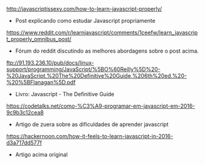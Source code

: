 http://javascriptissexy.com/how-to-learn-javascript-properly/
* Post explicando como estudar Javascript propriamente

https://www.reddit.com/r/learnjavascript/comments/1ceefw/learn_javascript_properly_omnibus_post/
* Fórum do reddit discutindo as melhores abordagens sobre o post acima.

ftp://91.193.236.10/pub/docs/linux-support/programming/JavaScript/%5BO%60Reilly%5D%20-%20JavaScript.%20The%20Definitive%20Guide,%206th%20ed.%20-%20%5BFlanagan%5D.pdf
* Livro: Javascript - The Definitive Guide

https://codetalks.net/como-%C3%A9-programar-em-javascript-em-2016-9c9b3c12cea8
* Artigo de zuera sobre as dificuldades de aprender javascript

https://hackernoon.com/how-it-feels-to-learn-javascript-in-2016-d3a717dd577f
* Artigo acima original

